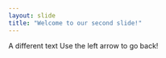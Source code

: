 ```yaml
---
layout: slide
title: "Welcome to our second slide!"
---
```

A different text
Use the left arrow to go back!

